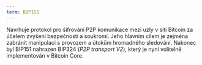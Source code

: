 ```yaml
---
term: BIP151
---
```


Navrhuje protokol pro šifrování P2P komunikace mezi uzly v síti Bitcoin za účelem zvýšení bezpečnosti a soukromí. Jeho hlavním cílem je zejména zabránit manipulaci s provozem a útokům hromadného sledování. Nakonec byl BIP151 nahrazen BIP324 (*P2P transport V2*), který je nyní volitelně implementován v Bitcoin Core.